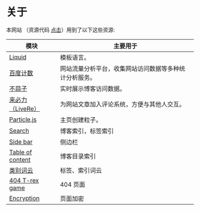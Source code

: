 # 关于

本网站 （资源代码 [点击](https://github.com/Jueee/jueee.github.io)）用到了以下这些资源:

| 模块                                                         | 主要用于                                               |
| ------------------------------------------------------------ | ------------------------------------------------------ |
| [Liquid](https://liquid.bootcss.com/)                        | 模板语言。                                             |
| [百度计数](https://tongji.baidu.com/web/10000226881/overview/index) | 网站流量分析平台，收集网站访问数据等多种统计分析服务。 |
| [不蒜子](http://busuanzi.ibruce.info/)                       | 实时展示博客访问数据。                                 |
| [来必力（LiveRe）](https://www.livere.com/insight/communite) | 为网站文章加入评论系统，方便与其他人交互。             |
| [Particle.js](https://github.com/VincentGarreau/particles.js) | 主页创建粒子。                                         |
| [Search](https://github.com/christian-fei/Simple-Jekyll-Search) | 博客索引，标签索引                                     |
| [Side bar](https://github.com/poole/lanyon)                  | 侧边栏                                                 |
| [Table of content](https://github.com/allejo/jekyll-toc)     | 博客目录索引                                           |
| [类别词云](https://hyunyoung2.github.io/2016/12/17/Tag_Cloud/) | 标签、索引词云                                         |
| [404 T-rex game](https://github.com/wayou/t-rex-runner)      | 404 页面                                               |
| [Encryption](https://github.com/robinmoisson/staticrypt)     | 页面加密                                               |

